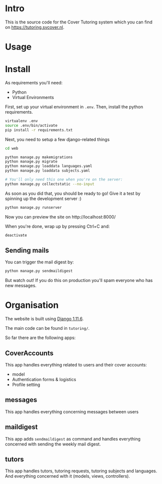 # Intro

This is the source code for the Cover Tutoring system which you can find on https://tutoring.svcover.nl.

# Usage

# Install
As requirements you'll need:
- Python
- Virtual Environments

First, set up your virtual environment in `.env`. Then, install the python requirements.

```bash
virtualenv .env
source .env/bin/activate
pip install -r requirements.txt

```


Next, you need to setup a few django-related things
```bash
cd web

python manage.py makemigrations
python manage.py migrate
python manage.py loaddata languages.yaml
python manage.py loaddata subjects.yaml

# You'll only need this one when you're on the server:
python manage.py collectstatic --no-input
```
As soon as you did that, you should be ready to go! Give it a test by spinning up the development server :)

```bash
python manage.py runserver
```

Now you can preview the site on http://localhost:8000/

When you're done, wrap up by pressing Ctrl+C and:

```bash
deactivate
```

## Sending mails

You can trigger the mail digest by:

```bash
python manage.py sendmaildigest
```

But watch out! If you do this on production you'll spam everyone who has new messages.

# Organisation

The website is built using [Django 1.11.6](https://www.djangoproject.com).

The main code can be found in `tutoring/`.

So far there are the following apps:

## CoverAccounts
This app handles everything related to users and their cover accounts:
- model
- Authentication forms & logistics
- Profile setting

## messages
This app handles everything concerning messages between users

## maildigest
This app adds `sendmaildigest` as command and handles everything concerned with sending the weekly mail digest.

## tutors
This app handles tutors, tutoring requests, tutoring subjects and languages. And everything concerned with it (models, views, controllers).
